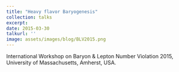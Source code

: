 ```yaml
---
title: "Heavy flavor Baryogenesis"
collection: talks
excerpt: 
date: 2015-03-30
talkurl: ''
image: assets/images/blog/BLV2015.png
---
```



International Workshop on Baryon & Lepton Number Violation 2015, University of Massachusetts, Amherst, USA.




